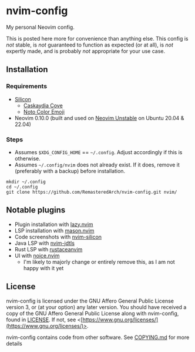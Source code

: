 # nvim-config

My personal Neovim config.

This is posted here more for convenience than anything else. This config is *not* stable, is *not* guaranteed to function as expected (or at all), is *not* expertly made, and is probably *not* appropriate for your use case.

## Installation

### Requirements
* [Silicon](https://github.com/Aloxaf/silicon)
  * [Caskaydia Cove](https://github.com/eliheuer/caskaydia-cove)
  * [Noto Color Emoji](https://github.com/googlefonts/noto-emoji)
* Neovim 0.10.0 (built and used on [Neovim Unstable](https://launchpad.net/~neovim-ppa/+archive/ubuntu/unstable) on Ubuntu 20.04 & 22.04)

### Steps
* Assumes `$XDG_CONFIG_HOME` == `~/.config`. Adjust accordingly if this is otherwise.
* Assumes `~/.config/nvim` does not already exist. If it does, remove it (preferably with a backup) before installation.

```
mkdir ~/.config
cd ~/.config
git clone https://github.com/RemasteredArch/nvim-config.git nvim/
```

## Notable plugins
* Plugin installation with [lazy.nvim](https://github.com/folke/lazy.nvim)
* LSP installation with [mason.nvim](https://github.com/williamboman/mason.nvim)
* Code screenshots with [nvim-silicon](https://github.com/michaelrommel/nvim-silicon)
* Java LSP with [nvim-jdtls](https://github.com/mfussenegger/nvim-jdtls)
* Rust LSP with [rustaceanvim](https://github.com/mrcjkb/rustaceanvim)
* UI with [noice.nvim](https://github.com/folke/noice.nvim)
  * I'm likely to majorly change or entirely remove this, as I am not happy with it yet

## License

nvim-config is licensed under the GNU Affero General Public License version 3, or (at your option) any later version. You should have received a copy of the GNU Affero General Public License along with nvim-config, found in [LICENSE](./LICENSE). If not, see <[https://www.gnu.org/licenses/](https://www.gnu.org/licenses/)>.

nvim-config contains code from other software. See [COPYING.md](./COPYING.md) for more details
